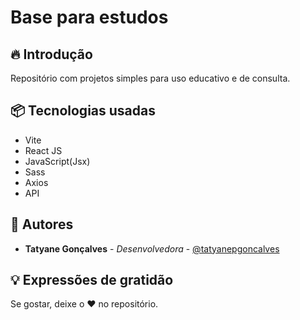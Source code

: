 # Base para estudos 
## 🔥 Introdução
Repositório com projetos simples para uso educativo e de consulta.

## 📦 Tecnologias usadas
- Vite
- React JS
- JavaScript(Jsx)
- Sass
- Axios
- API

## 👷 Autores
- **Tatyane Gonçalves** - *Desenvolvedora* - [@tatyanepgoncalves](https://github.com/tatyanepgoncalves)


## 💡 Expressões de gratidão
Se gostar, deixe o ❤️ no repositório.
